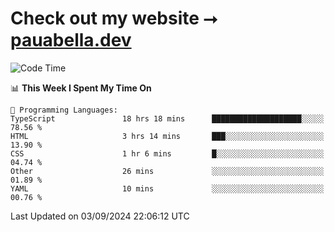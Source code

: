 # Check out my website ⭢ [pauabella.dev](https://pauabella.dev)

<!--START_SECTION:waka-->
![Code Time](http://img.shields.io/badge/Code%20Time-3%2C685%20hrs%207%20mins-blue)

📊 **This Week I Spent My Time On** 

```text
💬 Programming Languages: 
TypeScript               18 hrs 18 mins      ████████████████████░░░░░   78.56 % 
HTML                     3 hrs 14 mins       ███░░░░░░░░░░░░░░░░░░░░░░   13.90 % 
CSS                      1 hr 6 mins         █░░░░░░░░░░░░░░░░░░░░░░░░   04.74 % 
Other                    26 mins             ░░░░░░░░░░░░░░░░░░░░░░░░░   01.89 % 
YAML                     10 mins             ░░░░░░░░░░░░░░░░░░░░░░░░░   00.76 % 
```


 Last Updated on 03/09/2024 22:06:12 UTC
<!--END_SECTION:waka-->
